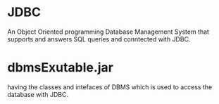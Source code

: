 # JDBC
An Object Oriented programming Database Management System that supports and answers SQL
queries and conntected with JDBC.
# dbmsExutable.jar
having the classes and intefaces of DBMS which is used to access the database with JDBC.

